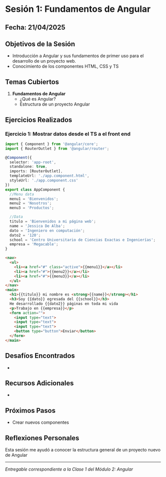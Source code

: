 # Sesión 1: Fundamentos de Angular

## Fecha: 21/04/2025

## Objetivos de la Sesión

- Introducción a Angular y sus fundamentos de primer uso para el desarrollo de un proyecto web.
- Conocimiento de los componentes HTML, CSS y TS

## Temas Cubiertos

1. **Fundamentos de Angular**
   - ¿Qué es Angular?
   - Estructura de un proyecto Angular

## Ejercicios Realizados

### Ejercicio 1: Mostrar datos desde el TS a el front end

```typescript
import { Component } from '@angular/core';
import { RouterOutlet } from '@angular/router';

@Component({
  selector: 'app-root',
  standalone: true,
  imports: [RouterOutlet],
  templateUrl: './app.component.html',
  styleUrl: './app.component.css'
})
export class AppComponent {
  //Menu data
  menu1 = 'Bienvenidos';
  menu2 = 'Nosotros';
  menu3 = 'Productos';

  //Data
  titulo = 'Bienvenidos a mi página web';
  name = 'Jessica De Alba';
  dato = 'Ingeniero en computación';
  dato2 = '120';
  school = 'Centro Universitario de Ciencias Exactas e Ingenierías';
  empresa = 'Megacable';
}
```

```html
<nav>
  <ul>
    <li><a href="#" class="active">{{menu1}}</a></li>
    <li><a href="#">{{menu2}}</a></li>
    <li><a href="#">{{menu3}}</a></li>
  </ul>
</nav>
<main>
  <h1>{{titulo}} mi nombre es <strong>{{name}}</strong></h1>
  <h3>Soy {{dato}} egresada del {{school}}</h3>
  He desarrollado {{dato2}} páginas en toda mi vida
  <p>Trabajo en {{empresa}}</p>
  <form action="">
    <input type="text">
    <input type="text">
    <input type="text">
    <button type="button">Enviar</button>
  </form>
</main>
```
## Desafíos Encontrados

-

## Recursos Adicionales

- 

## Próximos Pasos

- Crear nuevos componentes

## Reflexiones Personales

Esta sesión me ayudó a conocer la estructura general de un proyecto nuevo de Angular

---

*Entregable correspondiente a la Clase 1 del Módulo 2: Angular*